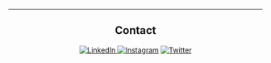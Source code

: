 
<div align="center">
  


-------------------

## Contact
 <a href="https://www.linkedin.com/in/joshua-inovero-0534b4255/">![LinkedIn](https://img.shields.io/badge/joshinovero-%23E4405F.svg?style=for-the-badge&logo=LinkedIn&logoColor=white) </a>
<a href="https://www.instagram.com/joshinovero/">![Instagram](https://img.shields.io/badge/joshinovero-%23E4405F.svg?style=for-the-badge&logo=Instagram&logoColor=white)</a> <a href="https://twitter.com/joshuaminovero">![Twitter](https://img.shields.io/badge/joshuaminovero-%231DA1F2.svg?style=for-the-badge&logo=Twitter&logoColor=white)</a> 

 <div>
